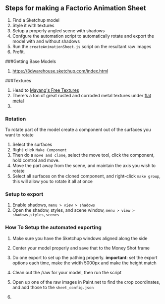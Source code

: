 
## Steps for making a Factorio Animation Sheet
1. Find a Sketchup model
1. Style it with textures
1. Setup a properly angled scene with shadows
1. Confgure the automation script to automatically rotate and export the model with and without shadows
1. Run the `createAnimationSheet.js` script on the resultant raw images
1. Profit.



###Getting Base Models
1. https://3dwarehouse.sketchup.com/index.html

###Textures
1. Head to [Mayang's Free Textures](http://www.mayang.com/textures/)
1. There's a ton of great rusted and corroded metal textures under [flat metal](http://www.mayang.com/textures/Metal/html/Flat%20Metal%20Textures/index.html)
1.

### Rotation
To rotate part of the model create a component out of the surfaces you want to rotate

1. Select the surfaces
1. Right-click `Make Component`
1. Then do a `move and clone`, select the move tool, click the component, hold control and move.
1. Move the part away from the scene, and maintain the axis you wish to rotate
1. Select all surfaces on the cloned component, and right-click `make group`, this will allow you to rotate it all at once

### Setup to export
1. Enable shadows, `menu > view > shadows`
1. Open the shadow, styles, and scene window, `menu > view > shadows,styles,scenes`


### How To Setup the automated exporting
1. Make sure you have the Sketchup windows aligned along the side
1. Center your model properly and save that to the Money Shot frame
1. Do one export to set up the pathing properly. **important**: set the export options each time, make the width 5000px and make the height match

1. Clean out the /raw for your model, then run the script

1. Open up one of the raw images in Paint.net to find the crop coordinates, and add those to the `sheet_config.json`
1.



